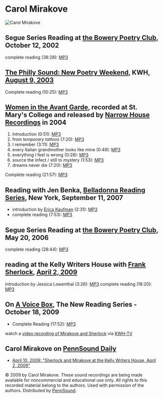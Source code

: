 Carol Mirakove
==============

![Carol Mirakove](http://writing.upenn.edu/wh/calendar/images/0409/Mirakove.jpg)

Segue Series Reading at [the Bowery Poetry Club](Segue-BPC.html), October 12, 2002
----------------------------------------------------------------------------------

complete reading (38:28): [MP3](http://media.sas.upenn.edu/pennsound/authors/Mirakove/Mirakove-Carol_Segue_NY_10-12-02.mp3)

[The Philly Sound: New Poetry Weekend](http://writing.upenn.edu/pennsound/x/Philly-Sound.html), KWH, [August 9, 2003](http://writing.upenn.edu/wh/calendar/0803.html#9)
-----------------------------------------------------------------------------------------------------------------------------------------------------------------------

Complete reading (10:25): [MP3](http://media.sas.upenn.edu/pennsound/groups/Philly-Sound/McCreary/Mirakove-Carol_05_Philly-Sound_McCreary_8-9-03.mp3)

[Women in the Avant Garde](http://writing.upenn.edu/pennsound/x/WAG.html), recorded at St. Mary's College and released by [Narrow House Recordings](http://writing.upenn.edu/pennsound/x/Narrow-House.html) in 2004
-------------------------------------------------------------------------------------------------------------------------------------------------------------------------------------------------------------------

1.  Introduction (0:51): [MP3](http://media.sas.upenn.edu/pennsound/groups/WAG/Mirakove/Mirakove-Carol_01_Introduction_WAG_Narrow-House_2004.mp3)
2.  from *temporary tattoos* (7:20): [MP3](http://media.sas.upenn.edu/pennsound/groups/WAG/Mirakove/Mirakove-Carol_02_from-temporary-tattoos_WAG_Narrow-House_2004.mp3)
3.  I remember (3:11): [MP3](http://media.sas.upenn.edu/pennsound/groups/WAG/Mirakove/Mirakove-Carol_03_I-remember_Narrow-House_2004.mp3)
4.  every Italian grandmother looks like mine (0:49): [MP3](http://media.sas.upenn.edu/pennsound/groups/WAG/Mirakove/Mirakove-Carol_04_every-Italian-grandmother-looks-like-mine_WAG_Narrow-House_2004.mp3)
5.  everything I feel is wrong (0:28): [MP3](http://media.sas.upenn.edu/pennsound/groups/WAG/Mirakove/Mirakove-Carol_05_everything-I-feel-is-wrong_WAG_Narrow-House_2004.mp3)
6.  source the infect / still to mystery (1:53): [MP3](http://media.sas.upenn.edu/pennsound/groups/WAG/Mirakove/Mirakove-Carol_06_source-the-infect-still-to-mystery_WAG_Narrow-House_2004.mp3)
7.  dreams never die (7:20): [MP3](http://media.sas.upenn.edu/pennsound/groups/WAG/Mirakove/Mirakove-Carol_07_dreams-never-die_WAG_Narrow-House_2004.mp3)

Complete reading (21:57): [MP3](http://media.sas.upenn.edu/pennsound/groups/WAG/Mirakove-Carol_03_WAG_Narrow-House_2004.mp3)


Reading with Jen Benka, [Belladonna Reading Series](Belladonna.php), New York, September 11, 2007
-------------------------------------------------------------------------------------------------

-   introduction by [Erica Kaufman](Kaufman.html) (2:31): [MP3](http://media.sas.upenn.edu/pennsound/groups/Belladonna/9-11-07/Kaufman-Erica_01_Introduction_Belladonna_Dixon-Place_NYC_9-11-07.mp3)
-   complete reading (7:53): [MP3](http://media.sas.upenn.edu/pennsound/groups/Belladonna/9-11-07/Mirakove-Carol_02_Complete%20Reading_Belladonna_Dixon-Place_NYC_9-11-07.mp3)

Segue Series Reading at [the Bowery Poetry Club](Segue-BPC.html), May 20, 2006
------------------------------------------------------------------------------

complete reading (28:44): [MP3](http://media.sas.upenn.edu/pennsound/authors/Mirakove/Mirakove-Carol_Segue_NY_05-20-06.mp3)


reading at the Kelly Writers House with [Frank Sherlock](Sherlock.html), [April 2, 2009](http://writing.upenn.edu/wh/calendar/0409.php#2)
-----------------------------------------------------------------------------------------------------------------------------------------

introduction by Jessica Lowenthal (3:26): [MP3](http://media.sas.upenn.edu/pennsound/authors/Mirakove/Mirakove-Carol_01_Introduction_KWH_4-2-09.mp3)
complete reading (18:20): [MP3](http://media.sas.upenn.edu/pennsound/authors/Mirakove/Mirakove-Carol_02_Reading_KWH_4-2-09.mp3)

On [A Voice Box](http://andrewkenower.typepad.com/a_voice_box/2010/02/carol-mirakove-the-new-reading-series-101809.html), The New Reading Series - October 18, 2009
-------------------------------------------------------------------------------------------------------------------------------------------------------------------

-   Complete Reading (17:52): [MP3](http://media.sas.upenn.edu/pennsound/authors/Mirakove/Mirakove-Carol_Complete-Reading_New-reading-Series_a-Voice-Box_10-18-09.mp3)

watch a [video recording of Mirakove and Sherlock](http://media.sas.upenn.edu/embed_qt.php?x=writershouse/09A/Sherlock-Frank_and_Mirakove-Carol_KWH-Upenn_040209.mov&action=stream) via [KWH-TV](http://writing.upenn.edu/wh/multimedia/tv/)

Carol Mirakove on [PennSound Daily](http://writing.upenn.edu/pennsound/daily)
-----------------------------------------------------------------------------

-   [April 10, 2009: "Sherlock and Mirakove at the Kelly Writers House, April 2, 2009"](http://writing.upenn.edu/pennsound/daily/200904.php#10_13:31)

© 2009 by Carol Mirakove. These sound recordings are being made available for noncommercial and
educational use only. All rights to this recorded material belong to the authors. Used with permission of the authors.
Distributed by [PennSound](http://writing.upenn.edu/pennsound).
